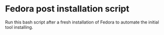 # Fedora post installation script

Run this bash script after a fresh installation of Fedora to automate the initial tool installing.
